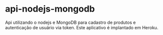 # api-nodejs-mongodb
Api utilizando o nodejs e MongoDB para cadastro de produtos e autenticação de usuário via token. Este aplicativo é implantado em Heroku.

  
  		
